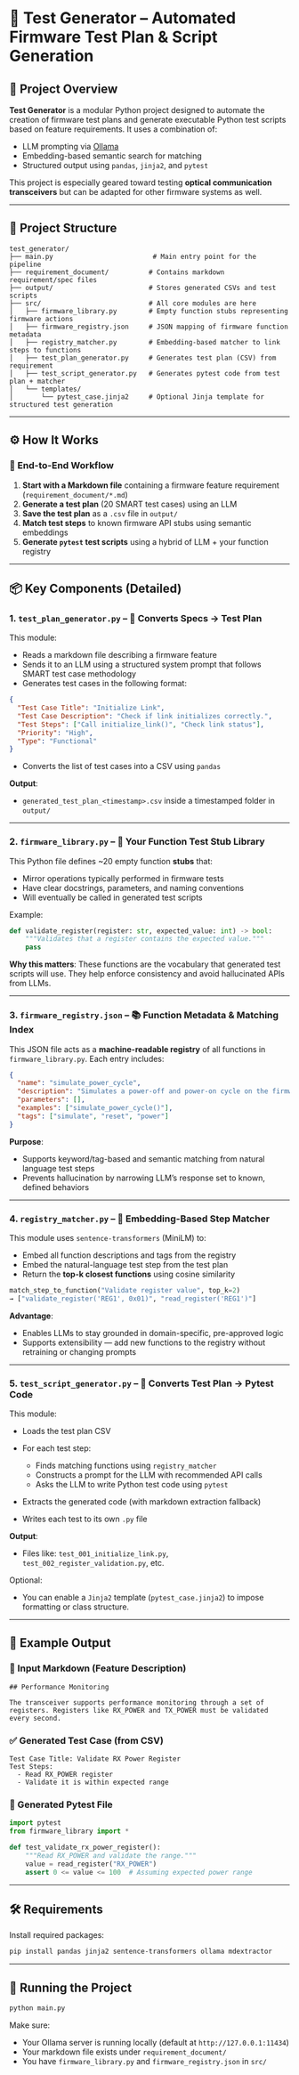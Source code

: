 # 🔪 Test Generator – Automated Firmware Test Plan & Script Generation

## 📌 Project Overview

**Test Generator** is a modular Python project designed to automate the creation of firmware test plans and generate executable Python test scripts based on feature requirements. It uses a combination of:

* LLM prompting via [Ollama](https://ollama.ai/)
* Embedding-based semantic search for matching
* Structured output using `pandas`, `jinja2`, and `pytest`

This project is especially geared toward testing **optical communication transceivers** but can be adapted for other firmware systems as well.

---

## 📁 Project Structure

```
test_generator/
├── main.py                         # Main entry point for the pipeline
├── requirement_document/          # Contains markdown requirement/spec files
├── output/                        # Stores generated CSVs and test scripts
├── src/                           # All core modules are here
│   ├── firmware_library.py        # Empty function stubs representing firmware actions
│   ├── firmware_registry.json     # JSON mapping of firmware function metadata
│   ├── registry_matcher.py        # Embedding-based matcher to link steps to functions
│   ├── test_plan_generator.py     # Generates test plan (CSV) from requirement
│   ├── test_script_generator.py   # Generates pytest code from test plan + matcher
│   └── templates/
│       └── pytest_case.jinja2     # Optional Jinja template for structured test generation
```

---

## ⚙️ How It Works

### 🔀 End-to-End Workflow

1. **Start with a Markdown file** containing a firmware feature requirement (`requirement_document/*.md`)
2. **Generate a test plan** (20 SMART test cases) using an LLM
3. **Save the test plan** as a `.csv` file in `output/`
4. **Match test steps** to known firmware API stubs using semantic embeddings
5. **Generate `pytest` test scripts** using a hybrid of LLM + your function registry

---

## 📦 Key Components (Detailed)

### 1. `test_plan_generator.py` – 🧠 Converts Specs → Test Plan

This module:

* Reads a markdown file describing a firmware feature
* Sends it to an LLM using a structured system prompt that follows SMART test case methodology
* Generates test cases in the following format:

```json
{
  "Test Case Title": "Initialize Link",
  "Test Case Description": "Check if link initializes correctly.",
  "Test Steps": ["Call initialize_link()", "Check link status"],
  "Priority": "High",
  "Type": "Functional"
}
```

* Converts the list of test cases into a CSV using `pandas`

**Output**:

* `generated_test_plan_<timestamp>.csv` inside a timestamped folder in `output/`

---

### 2. `firmware_library.py` – 🧪 Your Function Test Stub Library

This Python file defines \~20 empty function **stubs** that:

* Mirror operations typically performed in firmware tests
* Have clear docstrings, parameters, and naming conventions
* Will eventually be called in generated test scripts

Example:

```python
def validate_register(register: str, expected_value: int) -> bool:
    """Validates that a register contains the expected value."""
    pass
```

**Why this matters**:
These functions are the vocabulary that generated test scripts will use. They help enforce consistency and avoid hallucinated APIs from LLMs.

---

### 3. `firmware_registry.json` – 📚 Function Metadata & Matching Index

This JSON file acts as a **machine-readable registry** of all functions in `firmware_library.py`. Each entry includes:

```json
{
  "name": "simulate_power_cycle",
  "description": "Simulates a power-off and power-on cycle on the firmware.",
  "parameters": [],
  "examples": ["simulate_power_cycle()"],
  "tags": ["simulate", "reset", "power"]
}
```

**Purpose**:

* Supports keyword/tag-based and semantic matching from natural language test steps
* Prevents hallucination by narrowing LLM’s response set to known, defined behaviors

---

### 4. `registry_matcher.py` – 🧠 Embedding-Based Step Matcher

This module uses `sentence-transformers` (MiniLM) to:

* Embed all function descriptions and tags from the registry
* Embed the natural-language test step from the test plan
* Return the **top-k closest functions** using cosine similarity

```python
match_step_to_function("Validate register value", top_k=2)
→ ["validate_register('REG1', 0x01)", "read_register('REG1')"]
```

**Advantage**:

* Enables LLMs to stay grounded in domain-specific, pre-approved logic
* Supports extensibility — add new functions to the registry without retraining or changing prompts

---

### 5. `test_script_generator.py` – 🧪 Converts Test Plan → Pytest Code

This module:

* Loads the test plan CSV
* For each test step:

  * Finds matching functions using `registry_matcher`
  * Constructs a prompt for the LLM with recommended API calls
  * Asks the LLM to write Python test code using `pytest`
* Extracts the generated code (with markdown extraction fallback)
* Writes each test to its own `.py` file

**Output**:

* Files like: `test_001_initialize_link.py`, `test_002_register_validation.py`, etc.

Optional:

* You can enable a `Jinja2` template (`pytest_case.jinja2`) to impose formatting or class structure.

---

## 🧪 Example Output

### 📝 Input Markdown (Feature Description)

```
## Performance Monitoring

The transceiver supports performance monitoring through a set of registers. Registers like RX_POWER and TX_POWER must be validated every second.
```

### ✅ Generated Test Case (from CSV)

```
Test Case Title: Validate RX Power Register
Test Steps:
  - Read RX_POWER register
  - Validate it is within expected range
```

### 🧪 Generated Pytest File

```python
import pytest
from firmware_library import *

def test_validate_rx_power_register():
    """Read RX_POWER and validate the range."""
    value = read_register("RX_POWER")
    assert 0 <= value <= 100  # Assuming expected power range
```

---

## 🛠️ Requirements

Install required packages:

```bash
pip install pandas jinja2 sentence-transformers ollama mdextractor
```

---

## 🚀 Running the Project

```bash
python main.py
```

Make sure:

* Your Ollama server is running locally (default at `http://127.0.0.1:11434`)
* Your markdown file exists under `requirement_document/`
* You have `firmware_library.py` and `firmware_registry.json` in `src/`